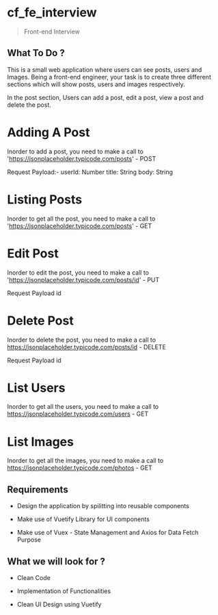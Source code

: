 # cf_fe_interview

> Front-end Interview

## What To Do ?

This is a small web application where users can see posts, users and Images. Being a front-end engineer, your task is to create
three different sections which will show posts, users and images respectively.

In the post section, Users can add a post, edit a post, view a post and delete the post.

# Adding A Post

Inorder to add a post, you need to make a call to 'https://jsonplaceholder.typicode.com/posts' - POST

Request Payload:-
userId: Number
title: String
body: String

# Listing Posts

Inorder to get all the post, you need to make a call to 'https://jsonplaceholder.typicode.com/posts' - GET

# Edit Post

Inorder to edit the post, you need to make a call to 'https://jsonplaceholder.typicode.com/posts/id' - PUT

Request Payload
id

# Delete Post

Inorder to delete the post, you need to make a call to https://jsonplaceholder.typicode.com/posts/id - DELETE

Request Payload
id

# List Users

Inorder to get all the users, you need to make a call to https://jsonplaceholder.typicode.com/users - GET

# List Images

Inorder to get all the images, you need to make a call to https://jsonplaceholder.typicode.com/photos - GET

## Requirements

- Design the application by spilitting into reusable components

- Make use of Vuetify Library for UI components

- Make use of Vuex - State Management and Axios for Data Fetch Purpose

## What we will look for ?

- Clean Code

- Implementation of Functionalities

- Clean UI Design using Vuetify